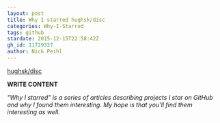 ```yaml
---
layout: post
title: Why I starred hughsk/disc
categories: Why-I-Starred
tags: github
stardate: 2015-12-15T22:58:42Z
gh_id: 11729327
author: Nick Peihl
---
```


[hughsk/disc](star.repo.html_url)

**WRITE CONTENT**

*"Why I starred" is a series of articles describing projects I star on GitHub and why I found them interesting. My hope is that you'll find them interesting as well.*


